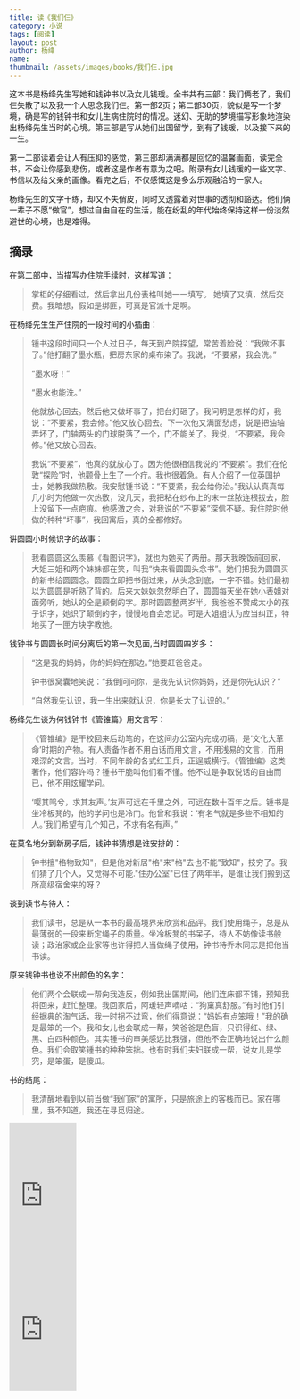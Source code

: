 ```yaml
---
title: 读《我们仨》 
category: 小说  
tags: [阅读]  
layout: post  
author: 杨绛  
name: 
thumbnail: /assets/images/books/我们仨.jpg
---
```


这本书是杨绛先生写她和钱钟书以及女儿钱瑗。全书共有三部：我们俩老了，我们仨失散了以及我一个人思念我们仨。第一部2页；第二部30页，貌似是写一个梦境，确是写的钱钟书和女儿生病住院时的情况。迷幻、无助的梦境描写形象地渲染出杨绛先生当时的心境。第三部是写从她们出国留学，到有了钱瑗，以及接下来的一生。

第一二部读着会让人有压抑的感觉，第三部却满满都是回忆的温馨画面，读完全书，不会让你感到悲伤，或者这是作者有意为之吧。附录有女儿钱瑗的一些文字、书信以及给父亲的画像。看完之后，不仅感慨这是多么乐观融洽的一家人。

杨绛先生的文字干练，却又不失俏皮，同时又透露着对世事的透彻和豁达。他们俩一辈子不愿“做官”，想过自由自在的生活，能在纷乱的年代始终保持这样一份淡然避世的心境，也是难得。


## 摘录

在第二部中，当描写办住院手续时，这样写道：

> 掌柜的仔细看过，然后拿出几份表格叫她一一填写。 她填了又填，然后交费。我暗想，假如是绑匪，可真是官派十足啊。


在杨绛先生生产住院的一段时间的小插曲：

> 锺书这段时间只一个人过日子，每天到产院探望，常苦着脸说：“我做坏事了。”他打翻了墨水瓶，把房东家的桌布染了。我说，“不要紧，我会洗。”
>
> “墨水呀！”
>
> “墨水也能洗。”
>
> 他就放心回去。然后他又做坏事了，把台灯砸了。我问明是怎样的灯，我说：“不要紧，我会修。”他又放心回去。下一次他又满面愁虑，说是把油轴弄坏了，门轴两头的门球脱落了一个，门不能关了。我说，“不要紧，我会修。”他又放心回去。
>
> 我说“不要紧”，他真的就放心了。因为他很相信我说的“不要紧”。我们在伦敦“探险”时，他颧骨上生了一个疔。我也很着急。有人介绍了一位英国护士，她教我做热敷。我安慰锺书说：“不要紧，我会给你治。”我认认真真每几小时为他做一次热敷，没几天，我把粘在纱布上的末一丝脓连根拔去，脸上没留下一点疤痕。他感激之余，对我说的“不要紧”深信不疑。我住院时他做的种种“坏事”，我回寓后，真的全都修好。

讲圆圆小时候识字的故事：

> 我看圆圆这么羡慕《看图识字》，就也为她买了两册。那天我晚饭前回家，大姐三姐和两个妹妹都在笑，叫我“快来看圆圆头念书”。她们把我为圆圆买的新书给圆圆念。圆圆立即把书倒过来，从头念到底，一字不错。她们最初以为圆圆是听熟了背的。后来大妹妹忽然明白了，圆圆每天坐在她小表姐对面旁听，她认的全是颠倒的字。那时圆圆整两岁半。我爸爸不赞成太小的孩子识字，她识了颠倒的字，慢慢地自会忘记。可是大姐姐认为应当纠正，特地买了一匣方块字教她。

钱钟书与圆圆长时间分离后的第一次见面,当时圆圆四岁多：

>  “这是我的妈妈，你的妈妈在那边。”她要赶爸爸走。
>
>  钟书很窝囊地笑说：“我倒问问你，是我先认识你妈妈，还是你先认识？”
>
>  “自然我先认识，我一生出来就认识，你是长大了认识的。”

杨绛先生谈为何钱钟书《管锥篇》用文言写：

> 《管锥编》是干校回来后动笔的，在这间办公室内完成初稿，是‘文化大革命’时期的产物。有人责备作者不用白话而用文言，不用浅易的文言，而用艰深的文言。当时，不同年龄的各式红卫兵，正逞威横行。《管锥编》这类著作，他们容许吗？锺书干脆叫他们看不懂。他不过是争取说话的自由而已，他不用炫耀学问。
>
> ‘嘤其鸣兮，求其友声。’友声可远在千里之外，可远在数十百年之后。锺书是坐冷板凳的，他的学问也是冷门。他曾和我说：‘有名气就是多些不相知的人。’我们希望有几个知己，不求有名有声。”

在莫名地分到新房子后，钱钟书猜想是谁安排的：

> 钟书擅"格物致知"，但是他对新居"格"来"格"去也不能"致知"，技穷了。我们猜了几个人，又觉得不可能."住办公室"已住了两年半，是谁让我们搬到这所高级宿舍来的呀？

谈到读书与待人：

> 我们读书，总是从一本书的最高境界来欣赏和品评。我们使用绳子，总是从最薄弱的一段来断定绳子的质量。坐冷板凳的书呆子，待人不妨像读书般读；政治家或企业家等也许得把人当做绳子使用，钟书待乔木同志是把他当书读。

原来钱钟书也说不出颜色的名字：

> 他们两个会联成一帮向我造反，例如我出国期间，他们连床都不铺，预知我将回来，赶忙整理。我回家后，阿瑗轻声嘀咕：“狗窠真舒服。”有时他们引经据典的淘气话，我一时拐不过弯，他们得意说：“妈妈有点笨哦！”我的确是最笨的一个。我和女儿也会联成一帮，笑爸爸是色盲，只识得红、绿、黑、白四种颜色。其实锺书的审美感远比我强，但他不会正确地说出什么颜色。我们会取笑锺书的种种笨拙。也有时我们夫妇联成一帮，说女儿是学究，是笨蛋，是傻瓜。

书的结尾：

> 我清醒地看到以前当做“我们家”的寓所，只是旅途上的客栈而已。家在哪里，我不知道，我还在寻觅归途。



<div class="amazon-buy">
    <div>
        <div class="kindle"></div>
       <iframe src="https://rcm-cn.amazon-adsystem.com/e/cm?lt1=_blank&bc1=000000&IS2=1&bg1=FFFFFF&fc1=000000&lc1=0000FF&t=read02-23&o=28&p=8&l=as4&m=amazon&f=ifr&ref=ss_til&asins=B071FFDN8B" style="width:120px;height:240px;" scrolling="no" marginwidth="0" marginheight="0" frameborder="0"></iframe>
    </div>
    <div>
        <div class="paper"></div>
        <iframe src="https://rcm-cn.amazon-adsystem.com/e/cm?lt1=_blank&bc1=000000&IS2=1&bg1=FFFFFF&fc1=000000&lc1=0000FF&t=read02-23&o=28&p=8&l=as4&m=amazon&f=ifr&ref=ss_til&asins=B009FWYL04" style="width:120px;height:240px;" scrolling="no" marginwidth="0" marginheight="0" frameborder="0"></iframe>
    </div>
</div>    